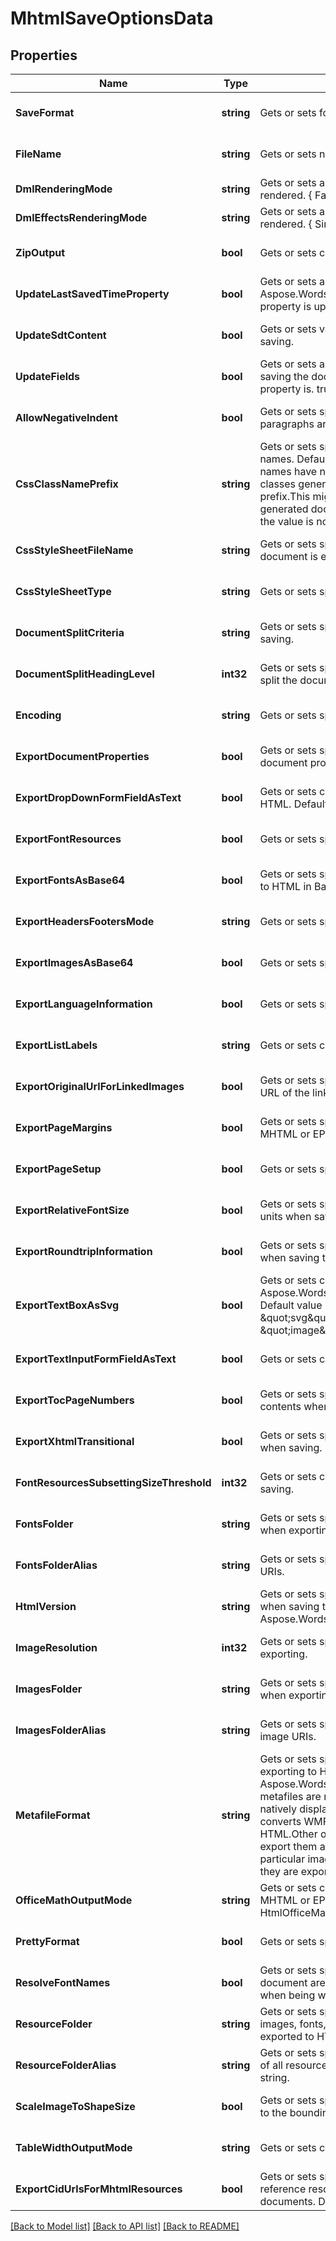 # MhtmlSaveOptionsData

## Properties
Name | Type | Description | Notes
------------ | ------------- | ------------- | -------------
**SaveFormat** | **string** | Gets or sets format of save. | [optional] [default to null]
**FileName** | **string** | Gets or sets name of destination file. | [optional] [default to null]
**DmlRenderingMode** | **string** | Gets or sets a value determining how DrawingML shapes are rendered. { Fallback | DrawingML }. | [optional] [default to null]
**DmlEffectsRenderingMode** | **string** | Gets or sets a value determining how DrawingML effects are rendered. { Simplified | None | Fine }. | [optional] [default to null]
**ZipOutput** | **bool** | Gets or sets controls zip output or not. Default value is false. | [optional] [default to null]
**UpdateLastSavedTimeProperty** | **bool** | Gets or sets a value determining whether the Aspose.Words.Properties.BuiltInDocumentProperties.LastSavedTime property is updated before saving. | [optional] [default to null]
**UpdateSdtContent** | **bool** | Gets or sets value determining whether content of  is updated before saving. | [optional] [default to null]
**UpdateFields** | **bool** | Gets or sets a value determining if fields should be updated before saving the document to a fixed page format. Default value for this property is. true | [optional] [default to null]
**AllowNegativeIndent** | **bool** | Gets or sets specifies whether negative left and right indents of paragraphs are allowed (not normalized). | [optional] [default to null]
**CssClassNamePrefix** | **string** | Gets or sets specifies a prefix which is added to all CSS class names. Default value is an empty string and generated CSS class names have no common prefix.  If this value is not empty, all CSS classes generated by Aspose.Words will start with the specified prefix.This might be useful, for example, if you add custom CSS to generated documents and want to prevent class name conflicts. If the value is not null or empty, it must be a valid CSS identifier. | [optional] [default to null]
**CssStyleSheetFileName** | **string** | Gets or sets specifies the name of the CSS file written when the document is exported to HTML. | [optional] [default to null]
**CssStyleSheetType** | **string** | Gets or sets specifies how CSS styles are exported. | [optional] [default to null]
**DocumentSplitCriteria** | **string** | Gets or sets specifies how the document should be split when saving. | [optional] [default to null]
**DocumentSplitHeadingLevel** | **int32** | Gets or sets specifies the maximum level of headings at which to split the document. | [optional] [default to null]
**Encoding** | **string** | Gets or sets specifies the encoding to use when exporting. | [optional] [default to null]
**ExportDocumentProperties** | **bool** | Gets or sets specifies whether to export built-in and custom document properties. | [optional] [default to null]
**ExportDropDownFormFieldAsText** | **bool** | Gets or sets controls how drop-down form fields are saved to HTML. Default value is false. | [optional] [default to null]
**ExportFontResources** | **bool** | Gets or sets specifies whether font resources should be exported. | [optional] [default to null]
**ExportFontsAsBase64** | **bool** | Gets or sets specifies whether fonts resources should be embedded to HTML in Base64 encoding.  Default is false. | [optional] [default to null]
**ExportHeadersFootersMode** | **string** | Gets or sets specifies how headers and footers are output. | [optional] [default to null]
**ExportImagesAsBase64** | **bool** | Gets or sets specifies whether images are saved in Base64 format. | [optional] [default to null]
**ExportLanguageInformation** | **bool** | Gets or sets specifies whether language information is exported. | [optional] [default to null]
**ExportListLabels** | **string** | Gets or sets controls how list labels are output. | [optional] [default to null]
**ExportOriginalUrlForLinkedImages** | **bool** | Gets or sets specifies whether original URL should be used as the URL of the linked images. Default value is false. | [optional] [default to null]
**ExportPageMargins** | **bool** | Gets or sets specifies whether page margins is exported to HTML, MHTML or EPUB. Default is false. | [optional] [default to null]
**ExportPageSetup** | **bool** | Gets or sets specifies whether page setup is exported. | [optional] [default to null]
**ExportRelativeFontSize** | **bool** | Gets or sets specifies whether font sizes should be output in relative units when saving. | [optional] [default to null]
**ExportRoundtripInformation** | **bool** | Gets or sets specifies whether to write the roundtrip information when saving to HTML Default value is true. | [optional] [default to null]
**ExportTextBoxAsSvg** | **bool** | Gets or sets controls how textboxes represented by Aspose.Words.Drawing.Shape are saved to HTML, MHTML or EPUB. Default value is false.    When set to true, exports textboxes as inline \&quot;svg\&quot; elements. When false, exports as \&quot;image\&quot; elements. | [optional] [default to null]
**ExportTextInputFormFieldAsText** | **bool** | Gets or sets controls how text input form fields are saved. | [optional] [default to null]
**ExportTocPageNumbers** | **bool** | Gets or sets specifies whether to write page numbers to table of contents when saving. | [optional] [default to null]
**ExportXhtmlTransitional** | **bool** | Gets or sets specifies whether to write the DOCTYPE declaration when saving. | [optional] [default to null]
**FontResourcesSubsettingSizeThreshold** | **int32** | Gets or sets controls which font resources need subsetting when saving. | [optional] [default to null]
**FontsFolder** | **string** | Gets or sets specifies the physical folder where fonts are saved when exporting a document. | [optional] [default to null]
**FontsFolderAlias** | **string** | Gets or sets specifies the name of the folder used to construct font URIs. | [optional] [default to null]
**HtmlVersion** | **string** | Gets or sets specifies version of HTML standard that should be used when saving the document to HTML or MHTML. Default value is Aspose.Words.Saving.HtmlVersion.Xhtml. | [optional] [default to null]
**ImageResolution** | **int32** | Gets or sets specifies the output resolution for images when exporting. | [optional] [default to null]
**ImagesFolder** | **string** | Gets or sets specifies the physical folder where images are saved when exporting a document. | [optional] [default to null]
**ImagesFolderAlias** | **string** | Gets or sets specifies the name of the folder used to construct image URIs. | [optional] [default to null]
**MetafileFormat** | **string** | Gets or sets specifies in what format metafiles are saved when exporting to HTML, MHTML, or EPUB. Default value is Aspose.Words.Saving.HtmlMetafileFormat.Png, meaning that metafiles are rendered to raster PNG images.  Metafiles are not natively displayed by HTML browsers. By default, Aspose.Words converts WMF and EMF images into PNG files when exporting to HTML.Other options are to convert metafiles to SVG images or to export them as is without conversion. Some image transforms, in particular image cropping, will not be applied to metafile images if they are exported to HTML without conversion. | [optional] [default to null]
**OfficeMathOutputMode** | **string** | Gets or sets controls how OfficeMath objects are exported to HTML, MHTML or EPUB.  Default value is HtmlOfficeMathOutputMode.Image. | [optional] [default to null]
**PrettyFormat** | **bool** | Gets or sets specifies whether or not use pretty formats output. | [optional] [default to null]
**ResolveFontNames** | **bool** | Gets or sets specifies whether font family names used in the document are resolved and substituted according to FontSettings when being written into HTML-based formats. default value is false. | [optional] [default to null]
**ResourceFolder** | **string** | Gets or sets specifies a physical folder where all resources like images, fonts, and external CSS are saved when a document is exported to HTML. Default is an empty string. | [optional] [default to null]
**ResourceFolderAlias** | **string** | Gets or sets specifies the name of the folder used to construct URIs of all resources written into an HTML document.  Default is an empty string. | [optional] [default to null]
**ScaleImageToShapeSize** | **bool** | Gets or sets specifies whether images are scaled by Aspose.Words to the bounding shape size when exporting. | [optional] [default to null]
**TableWidthOutputMode** | **string** | Gets or sets controls how table, row and cell widths are exported. | [optional] [default to null]
**ExportCidUrlsForMhtmlResources** | **bool** | Gets or sets specifies whether to use CID (Content-ID) URLs to reference resources (images, fonts, CSS) included in MHTML documents. Default value is false.              | [optional] [default to null]

[[Back to Model list]](../README.md#documentation-for-models) [[Back to API list]](../README.md#documentation-for-api-endpoints) [[Back to README]](../README.md)


